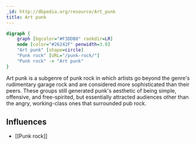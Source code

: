 ```yaml
---
_id: http://dbpedia.org/resource/Art_punk
title: Art punk
---
```


```dot
digraph {
	graph [bgcolor="#F3DDB8" rankdir=LR]
	node [color="#26242F" penwidth=3.0]
	"Art punk" [shape=circle]
	"Punk rock" [URL="/punk-rock/"]
	"Punk rock" -> "Art punk"
}
```

Art punk is a subgenre of punk rock in which artists go beyond the genre's rudimentary garage rock and are considered more sophisticated than their peers. These groups still generated punk's aesthetic of being simple, offensive, and free-spirited, but essentially attracted audiences other than the angry, working-class ones that surrounded pub rock.

## Influences

- [[Punk rock]]
